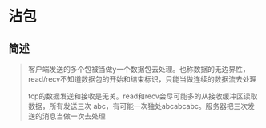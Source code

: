 # 沾包

## 简述

> 客户端发送的多个包被当做y一个数据包去处理。也称数据的无边界性，read/recv不知道数据包的开始和结束标识，只能当做连续的数据流去处理
>
>
>
> tcp的数据发送和接收是无关。read和recv会尽可能多的从接收缓冲区读取数据，所有发送三次 abc，有可能一次独处abcabcabc。服务器把三次发送的消息当做一次去处理



